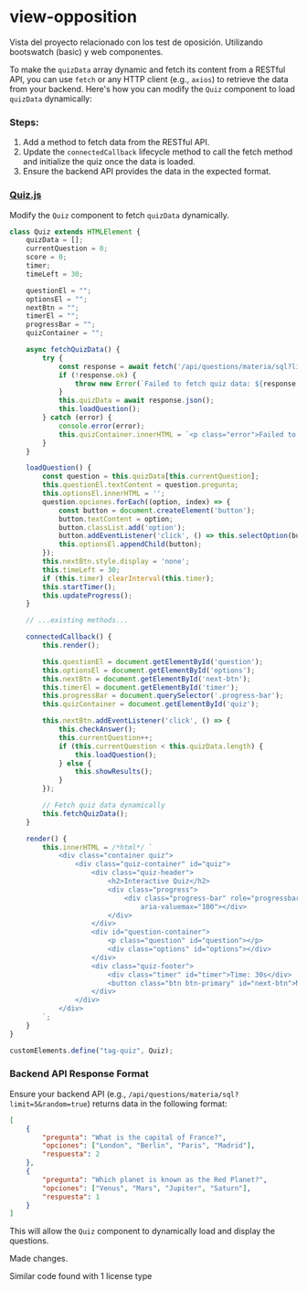 # view-opposition
Vista del proyecto relacionado con los test de oposición. Utilizando bootswatch (basic) y web componentes. 

To make the `quizData` array dynamic and fetch its content from a RESTful API, you can use `fetch` or any HTTP client (e.g., `axios`) to retrieve the data from your backend. Here's how you can modify the `Quiz` component to load `quizData` dynamically:

### Steps:
1. Add a method to fetch data from the RESTful API.
2. Update the `connectedCallback` lifecycle method to call the fetch method and initialize the quiz once the data is loaded.
3. Ensure the backend API provides the data in the expected format.

### [Quiz.js](file:///home/zodd/Documentos/%40Documentos/Master2024/curso%202024/2595_MEAN_ALUMNOS/MEAN/05_MEAN/04_Oposicion/view-opposition/src/components/Quiz.js)

Modify the `Quiz` component to fetch `quizData` dynamically.

```javascript
class Quiz extends HTMLElement {
    quizData = [];
    currentQuestion = 0;
    score = 0;
    timer;
    timeLeft = 30;

    questionEl = "";
    optionsEl = "";
    nextBtn = "";
    timerEl = "";
    progressBar = "";
    quizContainer = "";

    async fetchQuizData() {
        try {
            const response = await fetch('/api/questions/materia/sql?limit=5&random=true'); // Replace with your API endpoint
            if (!response.ok) {
                throw new Error(`Failed to fetch quiz data: ${response.statusText}`);
            }
            this.quizData = await response.json();
            this.loadQuestion();
        } catch (error) {
            console.error(error);
            this.quizContainer.innerHTML = `<p class="error">Failed to load quiz data. Please try again later.</p>`;
        }
    }

    loadQuestion() {
        const question = this.quizData[this.currentQuestion];
        this.questionEl.textContent = question.pregunta;
        this.optionsEl.innerHTML = '';
        question.opciones.forEach((option, index) => {
            const button = document.createElement('button');
            button.textContent = option;
            button.classList.add('option');
            button.addEventListener('click', () => this.selectOption(button, index));
            this.optionsEl.appendChild(button);
        });
        this.nextBtn.style.display = 'none';
        this.timeLeft = 30;
        if (this.timer) clearInterval(this.timer);
        this.startTimer();
        this.updateProgress();
    }

    // ...existing methods...

    connectedCallback() {
        this.render();

        this.questionEl = document.getElementById('question');
        this.optionsEl = document.getElementById('options');
        this.nextBtn = document.getElementById('next-btn');
        this.timerEl = document.getElementById('timer');
        this.progressBar = document.querySelector('.progress-bar');
        this.quizContainer = document.getElementById('quiz');

        this.nextBtn.addEventListener('click', () => {
            this.checkAnswer();
            this.currentQuestion++;
            if (this.currentQuestion < this.quizData.length) {
                this.loadQuestion();
            } else {
                this.showResults();
            }
        });

        // Fetch quiz data dynamically
        this.fetchQuizData();
    }

    render() {
        this.innerHTML = /*html*/ `
            <div class="container quiz">
                <div class="quiz-container" id="quiz">
                    <div class="quiz-header">
                        <h2>Interactive Quiz</h2>
                        <div class="progress">
                            <div class="progress-bar" role="progressbar" style="width: 0%;" aria-valuenow="0" aria-valuemin="0"
                                aria-valuemax="100"></div>
                        </div>
                    </div>
                    <div id="question-container">
                        <p class="question" id="question"></p>
                        <div class="options" id="options"></div>
                    </div>
                    <div class="quiz-footer">
                        <div class="timer" id="timer">Time: 30s</div>
                        <button class="btn btn-primary" id="next-btn">Next</button>
                    </div>
                </div>
            </div> 
        `;
    }
}

customElements.define("tag-quiz", Quiz);
```

### Backend API Response Format
Ensure your backend API (e.g., `/api/questions/materia/sql?limit=5&random=true`) returns data in the following format:
```json
[
    {
        "pregunta": "What is the capital of France?",
        "opciones": ["London", "Berlin", "Paris", "Madrid"],
        "respuesta": 2
    },
    {
        "pregunta": "Which planet is known as the Red Planet?",
        "opciones": ["Venus", "Mars", "Jupiter", "Saturn"],
        "respuesta": 1
    }
]
```

This will allow the `Quiz` component to dynamically load and display the questions.

Made changes.

Similar code found with 1 license type

